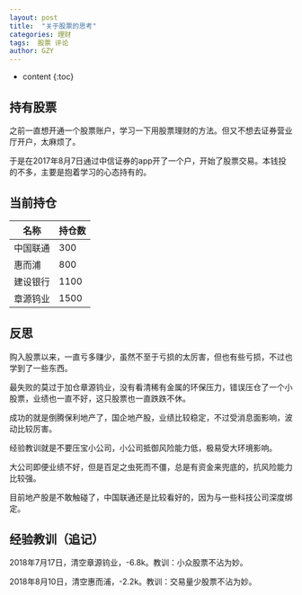 ```yaml
---
layout: post
title:  "关于股票的思考"
categories: 理财
tags:  股票 评论
author: GZY
---
```


* content
{:toc}

## 持有股票

之前一直想开通一个股票账户，学习一下用股票理财的方法。但又不想去证券营业厅开户，太麻烦了。

于是在2017年8月7日通过中信证券的app开了一个户，开始了股票交易。本钱投的不多，主要是抱着学习的心态持有的。





## 当前持仓

名称 | 持仓数
---- | ---
中国联通 | 300
惠而浦 | 800
建设银行 | 1100
章源钨业 | 1500

## 反思

购入股票以来，一直亏多赚少，虽然不至于亏损的太厉害，但也有些亏损，不过也学到了一些东西。

最失败的莫过于加仓章源钨业，没有看清稀有金属的环保压力，错误压仓了一个小股票，业绩也一直不好，这只股票也一直跌跌不休。

成功的就是倒腾保利地产了，国企地产股，业绩比较稳定，不过受消息面影响，波动比较厉害。

经验教训就是不要压宝小公司，小公司抵御风险能力低，极易受大环境影响。

大公司即便业绩不好，但是百足之虫死而不僵，总是有资金来兜底的，抗风险能力比较强。

目前地产股是不敢触碰了，中国联通还是比较看好的，因为与一些科技公司深度绑定。

## 经验教训（追记）

2018年7月17日，清空章源钨业，-6.8k。教训：小众股票不沾为妙。

2018年8月10日，清空惠而浦，-2.2k。教训：交易量少股票不沾为妙。


